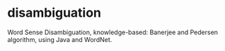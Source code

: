 disambiguation
==============

Word Sense Disambiguation, knowledge-based: Banerjee and Pedersen algorithm, using Java and WordNet.
